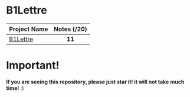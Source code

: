 # B1Lettre

| Project Name                                                                                                         |Notes (/20)|
| -------------------------------------------------------------------------------------------------------------------- |:------:|
| [B1Lettre](https://github.com/Paul-Marie/B1Lettre/blob/master/B1-P2-Lettre-prenom.nom-Ville.docx)   | **11**  |

# Important!
**If you are seeing this repository, please just star it! it will not take much time!** :)
